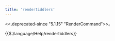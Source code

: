 ```yaml
---
title: 'rendertiddlers'
---
```


<<.deprecated-since "5.1.15" "RenderCommand">>。

{{$:/language/Help/rendertiddlers}}
